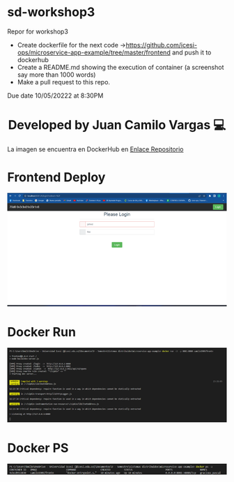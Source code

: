 # sd-workshop3
Repor for workshop3
- Create dockerfile for the next code ->https://github.com/icesi-ops/microservice-app-example/tree/master/frontend and push it to dockerhub
- Create a README.md showing the execution of container (a screenshot say more than 1000 words)
- Make a pull request to this repo.


Due date 10/05/20222 at 8:30PM


### 
<h1 align="center">Developed by Juan Camilo Vargas 💻 </h1>

La imagen se encuentra en DockerHub en [Enlace Repositorio](https://hub.docker.com/r/camilo1909/frontn)

# Frontend Deploy
![Frontend Deploy](./evidencias/FrontendDeploy.png "Frontend Deploy")

# Docker Run
![Docker Run](./evidencias/DockerRun.png "Docker Run")

# Docker PS
![Docker PS](./evidencias/DockerPS.png "Docker PS")
